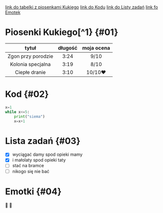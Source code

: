 
[link do tabelki z piosenkami Kukiego](#01)
[link do Kodu](#02)
[link do Listy zadań](#03)
[link fo Emotek](#04)
[^1]: Bardzo lubię piosenki Kukiego

# Piosenki Kukiego[^1} {#01}
|tytuł|długość|moja ocena|
|:---:|:-----:|:--------:|
|Zgon przy porodzie|3:24|9/10|
|Kolonia specjalna|3:19|8/10|
|Ciepłe dranie|3:10|10/10:heart:|


# Kod {#02}
```py
x=1
while x<=5:
	print("siema")
	x=x+1
```

# Lista zadań {#03}
- [x] wyciągać damy spod opieki mamy
- [x] i małolaty spod opieki taty
- [ ] stać na bramce
- [ ] nikogo się nie bać

# Emotki {#04}
:japanese_ogre:
:japanese_goblin:

